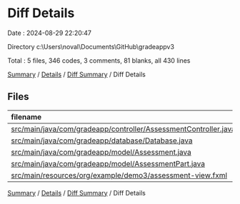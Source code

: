 # Diff Details

Date : 2024-08-29 22:20:47

Directory c:\\Users\\noval\\Documents\\GitHub\\gradeappv3

Total : 5 files,  346 codes, 3 comments, 81 blanks, all 430 lines

[Summary](results.md) / [Details](details.md) / [Diff Summary](diff.md) / Diff Details

## Files
| filename | language | code | comment | blank | total |
| :--- | :--- | ---: | ---: | ---: | ---: |
| [src/main/java/com/gradeapp/controller/AssessmentController.java](/src/main/java/com/gradeapp/controller/AssessmentController.java) | Java | 253 | 3 | 57 | 313 |
| [src/main/java/com/gradeapp/database/Database.java](/src/main/java/com/gradeapp/database/Database.java) | Java | 19 | 1 | 1 | 21 |
| [src/main/java/com/gradeapp/model/Assessment.java](/src/main/java/com/gradeapp/model/Assessment.java) | Java | 38 | -3 | 18 | 53 |
| [src/main/java/com/gradeapp/model/AssessmentPart.java](/src/main/java/com/gradeapp/model/AssessmentPart.java) | Java | 29 | 2 | 8 | 39 |
| [src/main/resources/org/example/demo3/assessment-view.fxml](/src/main/resources/org/example/demo3/assessment-view.fxml) | XML | 7 | 0 | -3 | 4 |

[Summary](results.md) / [Details](details.md) / [Diff Summary](diff.md) / Diff Details